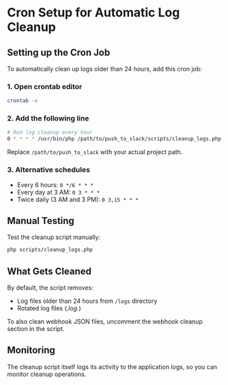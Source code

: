 # Cron Setup for Automatic Log Cleanup

## Setting up the Cron Job

To automatically clean up logs older than 24 hours, add this cron job:

### 1. Open crontab editor
```bash
crontab -e
```

### 2. Add the following line
```bash
# Run log cleanup every hour
0 * * * * /usr/bin/php /path/to/push_to_slack/scripts/cleanup_logs.php >> /path/to/push_to_slack/logs/cleanup.log 2>&1
```

Replace `/path/to/push_to_slack` with your actual project path.

### 3. Alternative schedules

- Every 6 hours: `0 */6 * * *`
- Every day at 3 AM: `0 3 * * *`
- Twice daily (3 AM and 3 PM): `0 3,15 * * *`

## Manual Testing

Test the cleanup script manually:
```bash
php scripts/cleanup_logs.php
```

## What Gets Cleaned

By default, the script removes:
- Log files older than 24 hours from `/logs` directory
- Rotated log files (*.log.*)

To also clean webhook JSON files, uncomment the webhook cleanup section in the script.

## Monitoring

The cleanup script itself logs its activity to the application logs, so you can monitor cleanup operations.